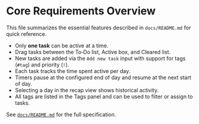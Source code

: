 # Core Requirements Overview

This file summarizes the essential features described in `docs/README.md` for quick reference.

- Only **one task** can be active at a time.
- Drag tasks between the To‑Do list, Active box, and Cleared list.
- New tasks are added via the `Add new task` input with support for tags (`#tag`) and priority (`!`).
- Each task tracks the time spent active per day.
- Timers pause at the configured end of day and resume at the next start of day.
- Selecting a day in the recap view shows historical activity.
- All tags are listed in the Tags panel and can be used to filter or assign to tasks.

See [`docs/README.md`](README.md) for the full specification.
